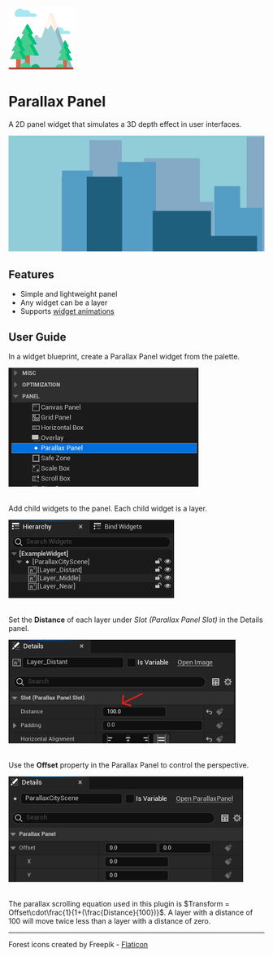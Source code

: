 ![Icon for the plugin showing a stylized scene of a mountain with clouds and trees.](Resources/Icon128.png)

# Parallax Panel
A 2D panel widget that simulates a 3D depth effect in user interfaces.

![An animated GIF showing a simple cityscape with each layer moving at different speeds.](.images/parallax-preview.gif)

## Features
* Simple and lightweight panel
* Any widget can be a layer
* Supports [widget animations](https://docs.unrealengine.com/5.3/en-US/animating-umg-widgets-in-unreal-engine/)

## User Guide
In a widget blueprint, create a Parallax Panel widget from the palette.

![Screenshot showing Parallax Panel categorized under Panel in the Palette window.](.images/01-palette.png)
<br /><br />

Add child widgets to the panel. Each child widget is a layer.

![Screenshot showing a Parallax Panel widget with three different image child widgets in the hierarchy.](.images/02b-hierarchy.png)
<br /><br />

Set the **Distance** of each layer under *Slot (Parallax Panel Slot)* in the Details panel.

![Screenshot showing the Distance property in the details panel for a child widget. The property is marked with a red arrow.](.images/02-layer-distance.png)
<br /><br />

Use the **Offset** property in the Parallax Panel to control the perspective.

![Screenshot showing the Offset property in the details panel for a Parallax Panel widget.](.images/03-panel-offset.png)
<br /><br />

The parallax scrolling equation used in this plugin is $Transform = Offset\cdot\frac{1}{1+(\frac{Distance}{100})}$. A layer with a distance of 100 will move twice less than a layer with a distance of zero.

---------------------

Forest icons created by Freepik - [Flaticon](https://www.flaticon.com/free-icons/forest)
